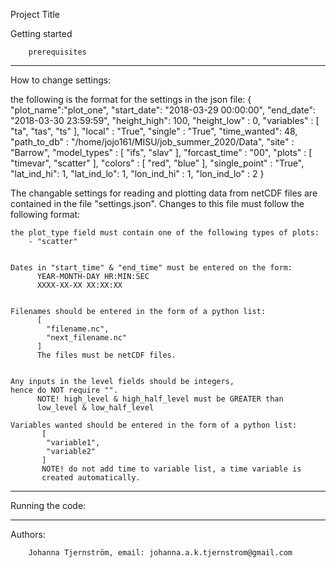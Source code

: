 Project Title


Getting started
        
        prerequisites
       
---------------------------------------------------
How to change settings:

the following is the format for the settings in the json file:
    {
    "plot_name":"plot_one",
    "start_date": "2018-03-29 00:00:00",
    "end_date": "2018-03-30 23:59:59",
    "height_high": 100, 
    "height_low" : 0,
    "variables" : [
      "ta",
      "tas",
      "ts"
    ],
    "local" : "True",
    "single" : "True",
    "time_wanted": 48,
    "path_to_db" : "/home/jojo161/MISU/job_summer_2020/Data",
    "site" : "Barrow",
    "model_types" : [
      "ifs",
      "slav"
    ],
    "forcast_time" : "00",
    "plots" : [
      "timevar",
      "scatter"
    ],
    "colors" : [
      "red",
      "blue"
    ],
    "single_point" : "True",
    "lat_ind_hi": 1,
    "lat_ind_lo": 1,
    "lon_ind_hi" : 1,
    "lon_ind_lo" : 2
  }


The changable settings for reading and plotting data from netCDF files
are contained in the file "settings.json". Changes to this file must follow 
the following format:
    
    the plot_type field must contain one of the following types of plots:
        - "scatter"
        

    Dates in "start_time" & "end_time" must be entered on the form:
          YEAR-MONTH-DAY HR:MIN:SEC
          XXXX-XX-XX XX:XX:XX


    Filenames should be entered in the form of a python list:
          [
            "filename.nc",
            "next_filename.nc"
          ]
          The files must be netCDF files.


    Any inputs in the level fields should be integers,
    hence do NOT require "". 
          NOTE! high_level & high_half_level must be GREATER than
          low_level & low_half_level

    Variables wanted should be entered in the form of a python list:
           [
            "variable1",
            "variable2"
           ] 
           NOTE! do not add time to variable list, a time variable is
           created automatically.   

-----------------------------------------------------
Running the code:



-----------------------------------------------------
Authors:

        Johanna Tjernström, email: johanna.a.k.tjernstrom@gmail.com

                
 